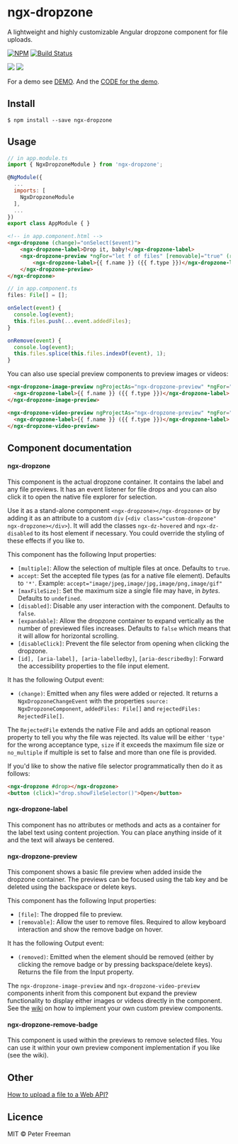 # ngx-dropzone

A lightweight and highly customizable Angular dropzone component for file uploads.

[![NPM](https://img.shields.io/npm/v/ngx-dropzone.svg)](https://www.npmjs.com/package/ngx-dropzone)
[![Build Status](https://travis-ci.com/peterfreeman/ngx-dropzone.svg?branch=master)](https://travis-ci.com/peterfreeman/ngx-dropzone)

<img src="_images/default.png">

<img src="_images/default_dropped.png">

For a demo see [DEMO](https://ngx-dropzone.stackblitz.io). And the [CODE for the demo](https://stackblitz.com/edit/ngx-dropzone).

## Install

```
$ npm install --save ngx-dropzone
```

## Usage

```js
// in app.module.ts
import { NgxDropzoneModule } from 'ngx-dropzone';

@NgModule({
  ...
  imports: [
    NgxDropzoneModule
  ],
  ...
})
export class AppModule { }
```

```html
<!-- in app.component.html -->
<ngx-dropzone (change)="onSelect($event)">
	<ngx-dropzone-label>Drop it, baby!</ngx-dropzone-label>
	<ngx-dropzone-preview *ngFor="let f of files" [removable]="true" (removed)="onRemove(f)">
		<ngx-dropzone-label>{{ f.name }} ({{ f.type }})</ngx-dropzone-label>
	</ngx-dropzone-preview>
</ngx-dropzone>
```

```js
// in app.component.ts
files: File[] = [];

onSelect(event) {
  console.log(event);
  this.files.push(...event.addedFiles);
}

onRemove(event) {
  console.log(event);
  this.files.splice(this.files.indexOf(event), 1);
}
```

You can also use special preview components to preview images or videos:

```html
<ngx-dropzone-image-preview ngProjectAs="ngx-dropzone-preview" *ngFor="let f of files" [file]="f">
  <ngx-dropzone-label>{{ f.name }} ({{ f.type }})</ngx-dropzone-label>
</ngx-dropzone-image-preview>
```

```html
<ngx-dropzone-video-preview ngProjectAs="ngx-dropzone-preview" *ngFor="let f of files" [file]="f">
  <ngx-dropzone-label>{{ f.name }} ({{ f.type }})</ngx-dropzone-label>
</ngx-dropzone-video-preview>
```

## Component documentation

#### ngx-dropzone

This component is the actual dropzone container. It contains the label and any file previews.
It has an event listener for file drops and you can also click it to open the native file explorer for selection.

Use it as a stand-alone component `<ngx-dropzone></ngx-dropzone>` or by adding it as an attribute to a custom `div` (`<div class="custom-dropzone" ngx-dropzone></div>`).
It will add the classes `ngx-dz-hovered` and `ngx-dz-disabled` to its host element if necessary. You could override the styling of these effects if you like to.

This component has the following Input properties:

* `[multiple]`: Allow the selection of multiple files at once. Defaults to `true`.
* `accept`: Set the accepted file types (as for a native file element). Defaults to `'*'`. Example: `accept="image/jpeg,image/jpg,image/png,image/gif"`
* `[maxFileSize]`: Set the maximum size a single file may have, in *bytes*. Defaults to `undefined`.
* `[disabled]`: Disable any user interaction with the component. Defaults to `false`.
* `[expandable]`: Allow the dropzone container to expand vertically as the number of previewed files increases. Defaults to `false` which means that it will allow for horizontal scrolling.
* `[disableClick]`: Prevent the file selector from opening when clicking the dropzone.
* `[id], [aria-label], [aria-labelledby]`, `[aria-describedby]`: Forward the accessibility properties to the file input element.

It has the following Output event:

* `(change)`: Emitted when any files were added or rejected. It returns a `NgxDropzoneChangeEvent` with the properties `source: NgxDropzoneComponent`, `addedFiles: File[]` and `rejectedFiles: RejectedFile[]`.

The `RejectedFile` extends the native File and adds an optional reason property to tell you why the file was rejected. Its value will be either `'type'` for the wrong acceptance type, `size` if it exceeds the maximum file size or `no_multiple` if multiple is set to false and more than one file is provided.

If you'd like to show the native file selector programmatically then do it as follows:

```html
<ngx-dropzone #drop></ngx-dropzone>
<button (click)="drop.showFileSelector()">Open</button>
```

#### ngx-dropzone-label

This component has no attributes or methods and acts as a container for the label text using content projection.
You can place anything inside of it and the text will always be centered.

#### ngx-dropzone-preview

This component shows a basic file preview when added inside the dropzone container. The previews can be focused using the tab key and be deleted using the backspace or delete keys.

This component has the following Input properties:

* `[file]`: The dropped file to preview.
* `[removable]`: Allow the user to remove files. Required to allow keyboard interaction and show the remove badge on hover.

It has the following Output event:

* `(removed)`: Emitted when the element should be removed (either by clicking the remove badge or by pressing backspace/delete keys). Returns the file from the Input property.

The `ngx-dropzone-image-preview` and `ngx-dropzone-video-preview` components inherit from this component but expand the preview functionality to display either images or videos directly in the component. See the [wiki](https://github.com/peterfreeman/ngx-dropzone/wiki/How-to-create-a-custom-preview-component%3F) on how to implement your own custom preview components.

#### ngx-dropzone-remove-badge

This component is used within the previews to remove selected files. You can use it within your own preview component implementation if you like (see the wiki).

## Other

[How to upload a file to a Web API?](https://github.com/peterfreeman/ngx-dropzone/wiki/How-to-upload-a-file-to-a-Web-service-API%3F)

## Licence

MIT © Peter Freeman
